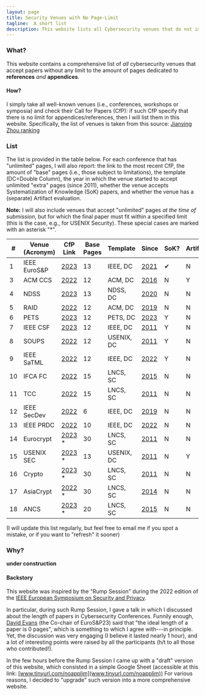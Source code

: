 ```yaml
---
layout: page
title: Security Venues with No Page-Limit
tagline:  A short list
description: This website lists all Cybersecurity venues that do not impose any limit to the length of the References/Appendices in the submitted papers
---
```



### What?

This website contains a comprehensive list of _all_ cybersecurity venues that accept papers without any limit to the amount of pages dedicated to **references** _and_ **appendices**.

#### How?

I simply take all well-known venues (i.e., conferences, workshops or symposia) and check their Call for Papers (CfP): if such CfP specify that there is no limit for appendices/references, then I will list them in this website. Specifically, the list of venues is taken from this source: [Jianying Zhou ranking](http://jianying.space/conference-ranking.html)

### List
The list is provided in the table below.
For each conference that has "unlimited" pages, I will also report: the link to the most recent CfP, the amount of "base" pages (i.e., those subject to limitations), the template (DC=Double Column), the year in which the venue started to accept unlimited "extra" pages (since 2011), whether the venue accepts Systematization of Knowledge (SoK) papers, and whether the venue has a (separate) Artifact evaluation.

**Note:** I will also include venues that accept "unlimited" pages _at the time of submission_, but for which the final paper must fit within a specified limit (this is the case, e.g., for USENIX Security). These special cases are marked with an asterisk "*".




| #   | Venue (Acronym) | CfP Link                                                                  | Base Pages | Template   | Since                                                                 | SoK? | Artifact? |
|-----|-----------------|---------------------------------------------------------------------------|------------|------------|-----------------------------------------------------------------------|------|-----------|
| 1   | IEEE EuroS&P    | [2023](https://www.ieee-security.org/TC/EuroSP2023/cfp.html)              | 13         | IEEE, DC   | [2021](https://www.ieee-security.org/TC/EuroSP2021/cfp.html)          | ✔    | N         |
| 3   | ACM CCS         | [2022](https://www.sigsac.org/ccs/CCS2022/call-for/call-for-papers.html)  | 12         | ACM, DC    | [2016](https://www.sigsac.org/ccs/CCS2016/call-for-papers/index.html) | N    | Y         |
| 4   | NDSS            | [2023](https://www.ndss-symposium.org/ndss2023/call-for-papers/)          | 13         | NDSS, DC   | [2020](https://www.ndss-symposium.org/ndss2020/call-for-papers/)      | N    | N         |
| 5   | RAID            | [2022](https://raid2022.cs.ucy.ac.cy/call.html)                           | 12         | ACM, DC    | [2019](http://www.raid-2019.org/callForPapers.html)                   | N    | N         |
| 6   | PETS            | [2023](https://petsymposium.org/authors23.php#submission-guidelines)      | 12         | PETS, DC   | [2023](https://petsymposium.org/authors23.php#submission-guidelines)  | Y    | N         |
| 7   | IEEE CSF        | [2023](https://www.ieee-security.org/TC/CSF2023/cfp.html)                 | 12         | IEEE, DC   | [2011](http://csf2011.inria.fr/call-for-papers.html)                  | Y    | N         |
| 8   | SOUPS           | [2022](https://www.usenix.org/conference/soups2022/call-for-papers)       | 12         | USENIX, DC | [2011](http://cups.cs.cmu.edu/soups/2011/cfp.html)                    | Y    | N         |
| 9   | IEEE SaTML      | [2022](https://satml.org/participate-cfp/)                                | 12         | IEEE, DC   | [2022](https://satml.org/participate-cfp/)                            | Y    | N         |
| 10  | IFCA FC         | [2022](http://fc23.ifca.ai/cfp.html)                                      | 15         | LNCS, SC   | [2015](http://fc15.ifca.ai/cfp.html)                                  | N    | N         |
| 11  | TCC             | [2022](https://tcc.iacr.org/2022/papersubmission.php)                     | 15         | LNCS, SC   | [2011](https://www.iacr.org/workshops/tcc2011/cfp.html)               | N    | N         |
| 12  | IEEE SecDev     | [2022](https://secdev.ieee.org/2022/papers)                               | 6          | IEEE, DC   | [2019](https://secdev.ieee.org/2019/papers/)                          | N    | N         |
| 13  | IEEE PRDC       | [2022](http://prdc.dependability.org/PRDC2022/cfp.html)                   | 10         | IEEE, DC   | [2022](http://prdc.dependability.org/PRDC2022/cfp.html)               | N    | N         |
| 14  | Eurocrypt       | [2023](https://eurocrypt.iacr.org/2023/papersubmission.php)         *     | 30         | LNCS, SC   | [2011](https://www.iacr.org/conferences/eurocrypt2011/cfp.php)        | N    | N         |
| 15  | USENIX SEC      | [2023](https://www.usenix.org/sites/default/files/sec23_cfp_092722.pdf) * | 13         | USENIX, DC | [2011](https://www.usenix.org/legacy/events/sec11/cfp/sec11cfp.pdf)   | N    | Y         |
| 16  | Crypto          | [2023](https://crypto.iacr.org/2023/callforpapers.php) *                  | 30         | LNCS, SC   | [2011](https://www.iacr.org/conferences/crypto2011/cfp.html)          | N    | N         |
| 17  | AsiaCrypt       | [2022](https://asiacrypt.iacr.org/2022/files/AC22-CFP.pdf) *              | 30         | LNCS, SC   | [2014](https://www.iacr.org/conferences/asiacrypt2014/index-1.htm)    | N    | N         |
| 18  | ANCS            | [2023](https://sulab-sever.u-aizu.ac.jp/ACNS2023/cfp.html)   *            | 20         | LNCS, SC   | [2015](http://acns2015.cs.columbia.edu/cfp/)                          | N    | N         |




(I will update this list regularly, but feel free to email me if you spot a mistake, or if you want to "refresh" it sooner)

### Why?
**under construction**



#### Backstory

This website was inspired by the "Rump Session" during the 2022 edition of the [IEEE European Symposium on Security and Privacy](https://www.ieee-security.org/TC/EuroSP2022/program.html).

In particular, during such Rump Session, I gave a talk in which I discussed about the length of papers in Cybersecurity Conferences. Funnily enough, [David Evans](https://www.cs.virginia.edu/~evans/) (the Co-chair of EuroS&P23) said that "the ideal length of a paper is 0 pages", which is something to which I agree with---in principle. Yet, the discussion was very engaging (I believe it lasted nearly 1 hour), and a lot of interesting points were raised by all the participants (h/t to all those who contributed!).

In the few hours before the Rump Session I came up with a "draft" version of this website, which consisted in a simple Google Sheet (accessible at this link: [www.tinyurl.com/noapplim](www.tinyurl.com/noapplim)) 
For various reasons, I decided to "upgrade" such version into a more comprehensive website.






